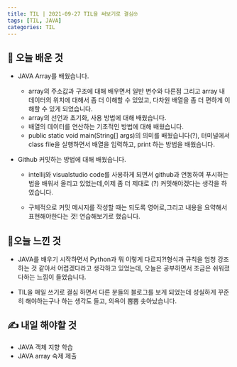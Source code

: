 ```yaml
---
title: TIL | 2021-09-27 TIL을 써보기로 결심🤓
tags: [TIL, JAVA]
categories: TIL
---
```

## 👀 오늘 배운 것 
- JAVA Array를 배웠습니다. 
    - array의 주소값과 구조에 대해 배우면서 일반 변수와 다른점 그리고 array 내 데이터의 위치에 대해서 좀 더 이해할 수 있었고, 다차원 배열을 좀 더 편하게 이해할 수 있게 되었습니다.
    - array의 선언과 초기화, 사용 방법에 대해 배웠습니다. 
    - 배열의 데이터를 연산하는 기초적인 방법에 대해 배웠습니다. 
    - public static void main(String[] args)의 의미를 배웠습니다(?), 터미널에서 class file을 실행하면서 배열을 입력하고, print 하는 방법을 배웠습니다. 

- Github 커밋하는 방법에 대해 배웠습니다. 
    - intellij와 visualstudio code를 사용하게 되면서 github과 연동하여 푸시하는법을 배워서 올리고 있었는데,이제 좀 더 제대로 (?) 커밋해야겠다는 생각을 하였습니다. 

    - 구체적으로 커밋 메시지를 작성할 때는 되도록 영어로,그리고 내용을 요약해서 표현해야한다는 것! 연습해보기로 했습니다. 


## 🥳오늘 느낀 것 
- JAVA를 배우기 시작하면서 Python과 뭐 이렇게 다르지?!형식과 규칙을 엄청 강조하는 것 같아서 어렵겠다라고 생각하고 있었는데, 오늘은 공부하면서 조금은 쉬워졌다하는 느낌이 들었습니다. 

- TIL을 매일 쓰기로 결심 하면서 다른 분들의 블로그를 보게 되었는데 성실하게 꾸준히 해야하는구나 하는 생각도 들고, 의욕이 뿜뿜 솟아났습니다. 

## ✍️ 내일 해야할 것 
- JAVA 객체 지향 학습 
- JAVA array 숙제 제출

